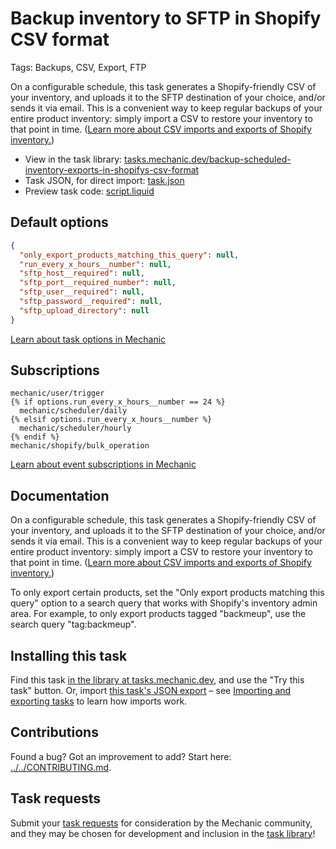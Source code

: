 # Backup inventory to SFTP in Shopify CSV format

Tags: Backups, CSV, Export, FTP

On a configurable schedule, this task generates a Shopify-friendly CSV of your inventory, and uploads it to the SFTP destination of your choice, and/or sends it via email. This is a convenient way to keep regular backups of your entire product inventory: simply import a CSV to restore your inventory to that point in time. ([Learn more about CSV imports and exports of Shopify inventory.](https://help.shopify.com/en/manual/locations/changing-quantities/exporting-or-importing-inventory))

* View in the task library: [tasks.mechanic.dev/backup-scheduled-inventory-exports-in-shopifys-csv-format](https://tasks.mechanic.dev/backup-scheduled-inventory-exports-in-shopifys-csv-format)
* Task JSON, for direct import: [task.json](../../tasks/backup-scheduled-inventory-exports-in-shopifys-csv-format.json)
* Preview task code: [script.liquid](./script.liquid)

## Default options

```json
{
  "only_export_products_matching_this_query": null,
  "run_every_x_hours__number": null,
  "sftp_host__required": null,
  "sftp_port__required_number": null,
  "sftp_user__required": null,
  "sftp_password__required": null,
  "sftp_upload_directory": null
}
```

[Learn about task options in Mechanic](https://learn.mechanic.dev/core/tasks/options)

## Subscriptions

```liquid
mechanic/user/trigger
{% if options.run_every_x_hours__number == 24 %}
  mechanic/scheduler/daily
{% elsif options.run_every_x_hours__number %}
  mechanic/scheduler/hourly
{% endif %}
mechanic/shopify/bulk_operation
```

[Learn about event subscriptions in Mechanic](https://learn.mechanic.dev/core/tasks/subscriptions)

## Documentation

On a configurable schedule, this task generates a Shopify-friendly CSV of your inventory, and uploads it to the SFTP destination of your choice, and/or sends it via email. This is a convenient way to keep regular backups of your entire product inventory: simply import a CSV to restore your inventory to that point in time. ([Learn more about CSV imports and exports of Shopify inventory.](https://help.shopify.com/en/manual/locations/changing-quantities/exporting-or-importing-inventory))

To only export certain products, set the "Only export products matching this query" option to a search query that works with Shopify's inventory admin area. For example, to only export products tagged "backmeup", use the search query "tag:backmeup".

## Installing this task

Find this task [in the library at tasks.mechanic.dev](https://tasks.mechanic.dev/backup-scheduled-inventory-exports-in-shopifys-csv-format), and use the "Try this task" button. Or, import [this task's JSON export](../../tasks/backup-scheduled-inventory-exports-in-shopifys-csv-format.json) – see [Importing and exporting tasks](https://learn.mechanic.dev/core/tasks/import-and-export) to learn how imports work.

## Contributions

Found a bug? Got an improvement to add? Start here: [../../CONTRIBUTING.md](../../CONTRIBUTING.md).

## Task requests

Submit your [task requests](https://mechanic.canny.io/task-requests) for consideration by the Mechanic community, and they may be chosen for development and inclusion in the [task library](https://tasks.mechanic.dev/)!
